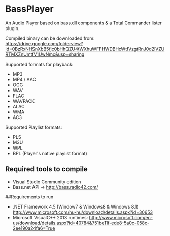 # BassPlayer

An Audio Player based on bass.dll components & a Total Commander lister plugin.

Compiled binary can be downloaded from: https://drive.google.com/folderview?id=0BzRxNHSnXbB5fjc0bHhQZU4tWXhuWFFHWDBHcWtfVzgtRnJ0d2lVZURTMXZnUmtfV1UwNmc&usp=sharing 

Supported formats for playback:
 - MP3
 - MP4 / AAC
 - OGG
 - WAV
 - FLAC
 - WAVPACK
 - ALAC
 - WMA
 - AC3
 
Supported Playlist formats:
 - PLS
 - M3U
 - WPL
 - BPL (Player's native playlist format)
 
## Required tools to compile
 - Visual Studio Community edition
 - Bass.net API -> http://bass.radio42.com/

 ##Requirements to run
 - .NET Framework 4.5 (Window7 & Windows8 & Windows 8.1)
   http://www.microsoft.com/hu-hu/download/details.aspx?id=30653
 - Microsoft VisualC++ 2013 runtimes:
   http://www.microsoft.com/en-us/download/details.aspx?id=40784&751be11f-ede8-5a0c-058c-2ee190a24fa6=True
